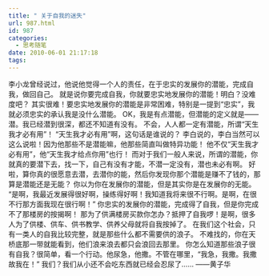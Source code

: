 ```yaml
---
title: " 关于自我的迷失"
url: 987.html
id: 987
categories:
  - 思考随笔
date: 2010-06-01 21:17:18
tags:
---
```


李小龙曾经说过，他说他觉得一个人的责任，在于忠实的发展你的潜能，完成自我，做回自己。 就是说你要完成自我，你就要忠实地发展你的潜能！明白？没难度吧？ 其实很难！要忠实地发展你的潜能是非常困难，特别是一提到“忠实”，我就必须忠实的承认我是没什么潜能。 OK，我是有点潜能，但潜能的定义就是——潜。我已经潜到很深，都还不知道有没有。 不会，人人都一定有潜能，所谓“天生我才必有用”！ “天生我才必有用”啊，这句话是谁说的？ 李白说的，李白当然可以这么说啦！因为他那些不是潜能嘛，他那些简直叫做特异功能！ 他不仅“天生我才必有用”，他“天生我才给点你用”也行！ 而对于我们一般人来说，所谓的潜能，你就真的要潜下去，找一下，自己有没有才能，不潜一定没有，潜也未必有啊。 好啦，算你真的很愿意去潜，去潜你的能，然后你发现你那个潜能是赚不了钱的，那算是潜能还是无能？ 你以为你在发展你的潜能，但是其实你是在发展你的无能。 “是啊，我最近发展得很好啊，操练得好啊！我知道我将来很不行啊。是啊，在很不行那方面我现在很行啊！” 你忠实的发展你的潜能，完成得了自我，但是你完成不了那楼房的按揭啊！ 那为了供满楼房买款你怎办？抵押了自我啰！是啊，很多人为了供楼、供车、供书教学、供养父母就将自我按掉了。 在我们这个社会，只有一类人的自我比较完整，就是那些什么都不需要供的浪子。 不难找的，你在天桥底那一带就能看到，他们浪来浪去都只会浪回去那里。 你怎么知道那些浪子很有自我？很简单，看一个行动。他尿急，他撒。不管在哪里，“我急，我撒。我撒故我在！” 我们？我们从小还不会吃东西就已经会忍尿了…… ——黄子华